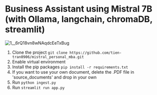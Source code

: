 # Business Assistant using Mistral 7B (with Ollama, langchain, chromaDB, streamlit)
![1__6rQ18vn8wNAqdcEeTxBug](https://github.com/tien-tran0906/mistral_personal_mba/assets/117805369/805ce0bd-9586-4306-a73c-f0226c06b6d5)
1. Clone the project ```git clone https://github.com/tien-tran0906/mistral_personal_mba.git```
2. Enable virtual environment
3. Install the pip packages ```pip install -r requirements.txt```
4. If you want to use your own document, delete the .PDF file in 'source_documents' and drop in your own
5. Run ```python ingest.py```
6. Run ```streamlit run app.py```
